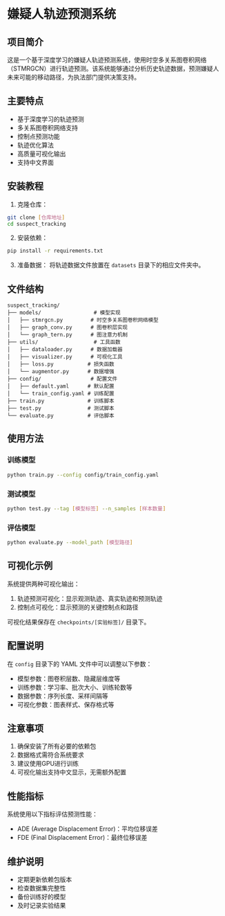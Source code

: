 # 嫌疑人轨迹预测系统

## 项目简介
这是一个基于深度学习的嫌疑人轨迹预测系统，使用时空多关系图卷积网络（STMRGCN）进行轨迹预测。该系统能够通过分析历史轨迹数据，预测嫌疑人未来可能的移动路径，为执法部门提供决策支持。

## 主要特点
- 基于深度学习的轨迹预测
- 多关系图卷积网络支持
- 控制点预测功能
- 轨迹优化算法
- 高质量可视化输出
- 支持中文界面

## 安装教程
1. 克隆仓库：
```bash
git clone [仓库地址]
cd suspect_tracking
```

2. 安装依赖：
```bash
pip install -r requirements.txt
```

3. 准备数据：
将轨迹数据文件放置在 `datasets` 目录下的相应文件夹中。

## 文件结构
```
suspect_tracking/
├── models/                 # 模型实现
│   ├── stmrgcn.py         # 时空多关系图卷积网络模型
│   ├── graph_conv.py      # 图卷积层实现
│   └── graph_tern.py      # 图注意力机制
├── utils/                  # 工具函数
│   ├── dataloader.py      # 数据加载器
│   ├── visualizer.py      # 可视化工具
│   ├── loss.py           # 损失函数
│   └── augmentor.py      # 数据增强
├── config/                # 配置文件
│   ├── default.yaml      # 默认配置
│   └── train_config.yaml # 训练配置
├── train.py              # 训练脚本
├── test.py               # 测试脚本
└── evaluate.py           # 评估脚本
```

## 使用方法

### 训练模型
```bash
python train.py --config config/train_config.yaml
```

### 测试模型
```bash
python test.py --tag [模型标签] --n_samples [样本数量]
```

### 评估模型
```bash
python evaluate.py --model_path [模型路径]
```

## 可视化示例
系统提供两种可视化输出：
1. 轨迹预测可视化：显示观测轨迹、真实轨迹和预测轨迹
2. 控制点可视化：显示预测的关键控制点和路径

可视化结果保存在 `checkpoints/[实验标签]/` 目录下。

## 配置说明
在 `config` 目录下的 YAML 文件中可以调整以下参数：
- 模型参数：图卷积层数、隐藏层维度等
- 训练参数：学习率、批次大小、训练轮数等
- 数据参数：序列长度、采样间隔等
- 可视化参数：图表样式、保存格式等

## 注意事项
1. 确保安装了所有必要的依赖包
2. 数据格式需符合系统要求
3. 建议使用GPU进行训练
4. 可视化输出支持中文显示，无需额外配置

## 性能指标
系统使用以下指标评估预测性能：
- ADE (Average Displacement Error)：平均位移误差
- FDE (Final Displacement Error)：最终位移误差

## 维护说明
- 定期更新依赖包版本
- 检查数据集完整性
- 备份训练好的模型
- 及时记录实验结果
